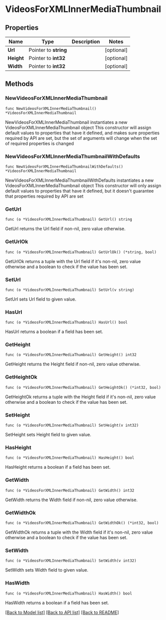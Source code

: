 # VideosForXMLInnerMediaThumbnail

## Properties

Name | Type | Description | Notes
------------ | ------------- | ------------- | -------------
**Url** | Pointer to **string** |  | [optional] 
**Height** | Pointer to **int32** |  | [optional] 
**Width** | Pointer to **int32** |  | [optional] 

## Methods

### NewVideosForXMLInnerMediaThumbnail

`func NewVideosForXMLInnerMediaThumbnail() *VideosForXMLInnerMediaThumbnail`

NewVideosForXMLInnerMediaThumbnail instantiates a new VideosForXMLInnerMediaThumbnail object
This constructor will assign default values to properties that have it defined,
and makes sure properties required by API are set, but the set of arguments
will change when the set of required properties is changed

### NewVideosForXMLInnerMediaThumbnailWithDefaults

`func NewVideosForXMLInnerMediaThumbnailWithDefaults() *VideosForXMLInnerMediaThumbnail`

NewVideosForXMLInnerMediaThumbnailWithDefaults instantiates a new VideosForXMLInnerMediaThumbnail object
This constructor will only assign default values to properties that have it defined,
but it doesn't guarantee that properties required by API are set

### GetUrl

`func (o *VideosForXMLInnerMediaThumbnail) GetUrl() string`

GetUrl returns the Url field if non-nil, zero value otherwise.

### GetUrlOk

`func (o *VideosForXMLInnerMediaThumbnail) GetUrlOk() (*string, bool)`

GetUrlOk returns a tuple with the Url field if it's non-nil, zero value otherwise
and a boolean to check if the value has been set.

### SetUrl

`func (o *VideosForXMLInnerMediaThumbnail) SetUrl(v string)`

SetUrl sets Url field to given value.

### HasUrl

`func (o *VideosForXMLInnerMediaThumbnail) HasUrl() bool`

HasUrl returns a boolean if a field has been set.

### GetHeight

`func (o *VideosForXMLInnerMediaThumbnail) GetHeight() int32`

GetHeight returns the Height field if non-nil, zero value otherwise.

### GetHeightOk

`func (o *VideosForXMLInnerMediaThumbnail) GetHeightOk() (*int32, bool)`

GetHeightOk returns a tuple with the Height field if it's non-nil, zero value otherwise
and a boolean to check if the value has been set.

### SetHeight

`func (o *VideosForXMLInnerMediaThumbnail) SetHeight(v int32)`

SetHeight sets Height field to given value.

### HasHeight

`func (o *VideosForXMLInnerMediaThumbnail) HasHeight() bool`

HasHeight returns a boolean if a field has been set.

### GetWidth

`func (o *VideosForXMLInnerMediaThumbnail) GetWidth() int32`

GetWidth returns the Width field if non-nil, zero value otherwise.

### GetWidthOk

`func (o *VideosForXMLInnerMediaThumbnail) GetWidthOk() (*int32, bool)`

GetWidthOk returns a tuple with the Width field if it's non-nil, zero value otherwise
and a boolean to check if the value has been set.

### SetWidth

`func (o *VideosForXMLInnerMediaThumbnail) SetWidth(v int32)`

SetWidth sets Width field to given value.

### HasWidth

`func (o *VideosForXMLInnerMediaThumbnail) HasWidth() bool`

HasWidth returns a boolean if a field has been set.


[[Back to Model list]](../README.md#documentation-for-models) [[Back to API list]](../README.md#documentation-for-api-endpoints) [[Back to README]](../README.md)


